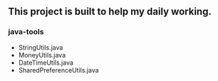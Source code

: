 ## This project is built to help my daily working.

### java-tools
- StringUtils.java
- MoneyUtils.java
- DateTimeUtils.java
- SharedPreferenceUtils.java

